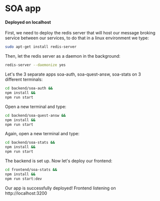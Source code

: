 # SOA app
####  Deployed on localhost

First, we need to deploy the redis server that will host our message broking service between our services, to do that in a linux environment we type: 
```sh
sudo apt-get install redis-server

```
Then, let the redis server as a daemon in the background:
```sh
redis-server --daemonize yes
```

Let's the 3 separate apps soa-auth, soa-quest-answ, soa-stats on 3 different terminals:
```sh
cd backend/soa-auth &&
npm install &&
npm run start
```
Open a new terminal and type:
```sh
cd backend/soa-quest-answ &&
npm install &&
npm run start
```
Again, open a new terminal and type:
```sh
cd backend/soa-stats &&
npm install &&
npm run start
```
The backend is set up. Now let's deploy our frontend: 
```sh
cd frontend/soa-stats &&
npm install &&
npm run start:dev
```
Our app is successfully deployed! Frontend listening on http://localhost:3200